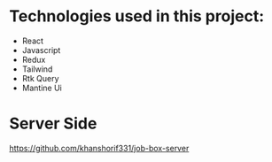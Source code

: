 # Technologies used in this project:
* React
* Javascript
* Redux
* Tailwind
* Rtk Query
* Mantine Ui
# Server Side
https://github.com/khanshorif331/job-box-server
